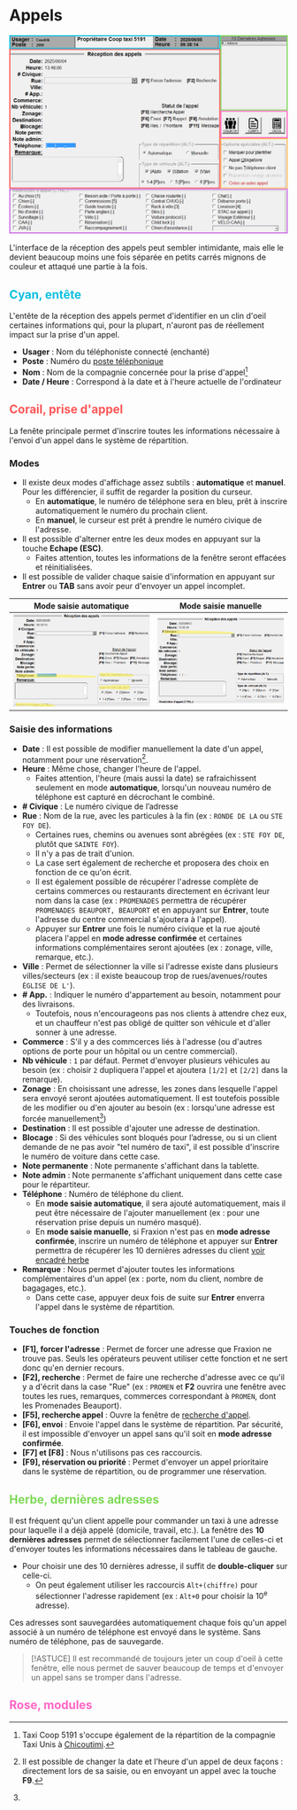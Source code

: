 # Appels

![appel-1](../images/appel-1.png)

L'interface de la réception des appels peut sembler intimidante, mais elle le devient beaucoup moins une fois séparée en petits carrés mignons de couleur et attaqué une partie à la fois.

## <span style="color:#0cc0df">Cyan, entête</span>

L'entête de la réception des appels permet d'identifier en un clin d'oeil certaines informations qui, pour la plupart, n'auront pas de réellement impact sur la prise d'un appel.

-   **Usager** : Nom du téléphoniste connecté (enchanté)
-   **Poste** : Numéro du [poste téléphonique]()
-   **Nom** : Nom de la compagnie concernée pour la prise d'appel[^1]
-   **Date / Heure** : Correspond à la date et à l'heure actuelle de l'ordinateur

## <span style="color:#ff5757">Corail, prise d'appel</span>

La fenête principale permet d'inscrire toutes les informations nécessaire à l'envoi d'un appel dans le système de répartition.

### Modes

-   Il existe deux modes d'affichage assez subtils : **automatique** et **manuel**. Pour les différencier, il suffit de regarder la position du curseur.
    -   En **automatique**, le numéro de téléphone sera en bleu, prêt à inscrire automatiquement le numéro du prochain client.
    -   En **manuel**, le curseur est prêt à prendre le numéro civique de l'adresse.
-   Il est possible d'alterner entre les deux modes en appuyant sur la touche **Echape (ESC)**.
    -   Faites attention, toutes les informations de la fenêtre seront effacées et réinitialisées.
-   Il est possible de valider chaque saisie d'information en appuyant sur **Entrer** ou **TAB** sans avoir peur d'envoyer un appel incomplet.

| Mode saisie automatique           | Mode saisie manuelle              |
| --------------------------------- | --------------------------------- |
| ![appel-2](../images/appel-2.png) | ![appel-3](../images/appel-3.png) |

### Saisie des informations

-   **Date** : Il est possible de modifier manuellement la date d'un appel, notamment pour une réservation[^2].
-   **Heure** : Même chose, changer l'heure de l'appel.
    -   Faites attention, l'heure (mais aussi la date) se rafraichissent seulement en mode **automatique**, lorsqu'un nouveau numéro de téléphone est capturé en décrochant le combiné.
-   **# Civique** : Le numéro civique de l’adresse
-   **Rue** : Nom de la rue, avec les particules à la fin (ex : `RONDE DE LA` ou `STE FOY DE`).
    -   Certaines rues, chemins ou avenues sont abrégées (ex : `STE FOY DE`, plutôt que `SAINTE FOY`).
    -   Il n'y a pas de trait d'union.
    -   La case sert également de recherche et proposera des choix en fonction de ce qu'on écrit.
    -   Il est également possible de récupérer l'adresse complète de certains commerces ou restaurants directement en écrivant leur nom dans la case (ex : `PROMENADES` permettra de récupérer `PROMENADES BEAUPORT, BEAUPORT` et en appuyant sur **Entrer**, toute l'adresse du centre commercial s'ajoutera à l'appel).
    -   Appuyer sur **Entrer** une fois le numéro civique et la rue ajouté placera l'appel en **mode adresse confirmée** et certaines informations complémentaires seront ajoutées (ex : zonage, ville, remarque, etc.).
-   **Ville** : Permet de sélectionner la ville si l'adresse existe dans plusieurs villes/secteurs (ex : il existe beaucoup trop de rues/avenues/routes `ÉGLISE DE L'`).
-   **# App.** : Indiquer le numéro d'appartement au besoin, notamment pour des livraisons.
    -   Toutefois, nous n'encourageons pas nos clients à attendre chez eux, et un chauffeur n'est pas obligé de quitter son véhicule et d'aller sonner à une adresse.
-   **Commerce** : S'il y a des commcerces liés à l'adresse (ou d'autres options de porte pour un hôpital ou un centre commercial).
-   **Nb véhicule** : `1` par défaut. Permet d'envoyer plusieurs véhicules au besoin (ex : choisir `2` dupliquera l'appel et ajoutera `[1/2]` et `[2/2]` dans la remarque).
-   **Zonage** : En choisissant une adresse, les zones dans lesquelle l'appel sera envoyé seront ajoutées automatiquement. Il est toutefois possible de les modifier ou d'en ajouter au besoin (ex : lorsqu'une adresse est forcée manuellement[^3])
-   **Destination** : Il est possible d'ajouter une adresse de destination.
-   **Blocage** : Si des véhicules sont bloqués pour l’adresse, ou si un client demande de ne pas avoir "tel numéro de taxi", il est possible d'inscrire le numéro de voiture dans cette case.
-   **Note permanente** : Note permanente s'affichant dans la tablette.
-   **Note admin** : Note permanente s'affichant uniquement dans cette case pour le répartiteur.
-   **Téléphone** : Numéro de téléphone du client.
    -   En **mode saisie automatique**, il sera ajouté automatiquement, mais il peut être nécessaire de l'ajouter manuellement (ex : pour une réservation prise depuis un numéro masqué).
    -   En **mode saisie manuelle**, si Fraxion n'est pas en **mode adresse confirmée**, inscrire un numéro de téléphone et appuyer sur **Entrer** permettra de récupérer les 10 dernières adresses du client [voir encadré herbe](#herbe-dernières-adresses)
-   **Remarque** : Nous permet d'ajouter toutes les informations complémentaires d'un appel (ex : porte, nom du client, nombre de bagagages, etc.).
    -   Dans cette case, appuyer deux fois de suite sur **Entrer** enverra l'appel dans le système de répartition.

### Touches de fonction

-   **[F1], forcer l'adresse** : Permet de forcer une adresse que Fraxion ne trouve pas. Seuls les opérateurs peuvent utiliser cette fonction et ne sert donc qu'en dernier recours.
-   **[F2], recherche** : Permet de faire une recherche d'adresse avec ce qu'il y a d'écrit dans la case "Rue" (ex : `PROMEN` et **F2** ouvrira une fenêtre avec toutes les rues, remarques, commerces correspondant à `PROMEN`, dont les Promenades Beauport).
-   **[F5], recherche appel** : Ouvre la fenêtre de [recherche d'appel](#todo).
-   **[F6], envoi** : Envoie l'appel dans le système de répartition. Par sécurité, il est impossible d'envoyer un appel sans qu'il soit en **mode adresse confirmée**.
-   **[F7] et [F8]** : Nous n'utilisons pas ces raccourcis.
-   **[F9], réservation ou priorité** : Permet d'envoyer un appel prioritaire dans le système de répartition, ou de programmer une réservation.

## <span style="color:#7ed957">Herbe, dernières adresses</span>

Il est fréquent qu'un client appelle pour commander un taxi à une adresse pour laquelle il a déjà appelé (domicile, travail, etc.). La fenêtre des **10 dernières adresses** permet de sélectionner facilement l'une de celles-ci et d'envoyer toutes les informations nécessaires dans le tableau de gauche.

-   Pour choisir une des 10 dernières adresse, il suffit de **double-cliquer** sur celle-ci.
    -   On peut également utiliser les raccourcis `Alt+(chiffre)` pour sélectionner l'adresse rapidement (ex : `Alt+0` pour choisir la 10<sup>e</sup> adresse).

Ces adresses sont sauvegardées automatiquement chaque fois qu'un appel associé à un numéro de téléphone est envoyé dans le système. Sans numéro de téléphone, pas de sauvegarde.

> [!ASTUCE]
> Il est recommandé de toujours jeter un coup d'oeil à cette fenêtre, elle nous permet de sauver beaucoup de temps et d'envoyer un appel sans se tromper dans l'adresse.

## <span style="color:#ff66c4">Rose, modules</span>

[^1]: Taxi Coop 5191 s'occupe également de la répartition de la compagnie Taxi Unis à [Chicoutimi]().
[^2]: Il est possible de changer la date et l'heure d'un appel de deux façons : directement lors de sa saisie, ou en envoyant un appel avec la touche **F9**.
[^3]:
